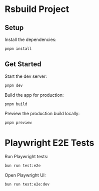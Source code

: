 # Rsbuild Project

## Setup

Install the dependencies:

```bash
pnpm install
```

## Get Started

Start the dev server:

```bash
pnpm dev
```

Build the app for production:

```bash
pnpm build
```

Preview the production build locally:

```bash
pnpm preview
```

# Playwright E2E Tests

Run Playwright tests:

```sh
bun run test:e2e
```

Open Playwright UI:

```sh
bun run test:e2e:dev
```
